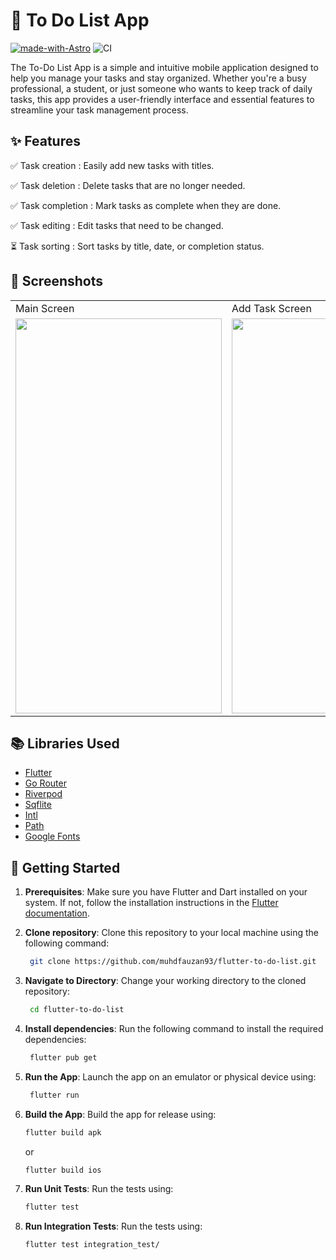 # 📝 To Do List App

[![made-with-Astro](https://img.shields.io/badge/Made%20with-Flutter-blue)](https://flutter.dev/)
![CI](https://github.com/muhdfauzan93/flutter-to-do-list/actions/workflows/flutter-ci.yml/badge.svg)

The To-Do List App is a simple and intuitive mobile application designed 
to help you manage your tasks and stay organized. Whether you're a busy professional, 
a student, or just someone who wants to keep track of daily tasks, this app provides a 
user-friendly interface and essential features to streamline your task management process.

## ✨ Features
✅ Task creation : Easily add new tasks with titles.

✅ Task deletion : Delete tasks that are no longer needed.

✅ Task completion : Mark tasks as complete when they are done.

✅ Task editing : Edit tasks that need to be changed.

⏳ Task sorting : Sort tasks by title, date, or completion status.

## 📱 Screenshots

<table>
  <tr>
    <td>Main Screen</td>
     <td>Add Task Screen</td>
  </tr>
  <tr>
    <td><img src="https://github.com/muhdfauzan93/flutter-to-do-list/assets/10177288/6700dea8-ba7e-49bc-bc52-1721eeb4cb13" width=330 height=632></td>
    <td><img src="https://github.com/muhdfauzan93/flutter-to-do-list/assets/10177288/09b0d4d6-926a-432c-a28d-b211e100dc78" width=330p height=632></td>
  </tr>
</table>

## 📚 Libraries Used

- [Flutter](https://flutter.dev/)
- [Go Router](https://pub.dev/packages/go_router)
- [Riverpod](https://pub.dev/packages/riverpod)
- [Sqflite](https://pub.dev/packages/sqflite)
- [Intl](https://pub.dev/packages/intl)
- [Path](https://pub.dev/packages/path)
- [Google Fonts](https://pub.dev/packages/google_fonts)

## 🚀 Getting Started

1. **Prerequisites**: Make sure you have Flutter and Dart installed on your system. If not, follow the installation instructions in the [Flutter documentation](https://docs.flutter.dev/get-started/install).
2. **Clone repository**: Clone this repository to your local machine using the following command:
   ```bash
    git clone https://github.com/muhdfauzan93/flutter-to-do-list.git
    ```
3. **Navigate to Directory**: Change your working directory to the cloned repository:
   ```bash
    cd flutter-to-do-list
    ```
4. **Install dependencies**: Run the following command to install the required dependencies:
   ```bash
    flutter pub get
    ```
5. **Run the App**: Launch the app on an emulator or physical device using:
   ```bash
    flutter run
    ```
6. **Build the App**: Build the app for release using:
    ```bash
    flutter build apk
    ```
    or

    ```bash
    flutter build ios
    ```
7. **Run Unit Tests**: Run the tests using:
    ```bash
    flutter test
    ```
8. **Run Integration Tests**: Run the tests using:
    ```bash
    flutter test integration_test/
    ```
